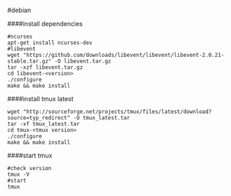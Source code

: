 
#debian

####install dependencies
```
#ncurses
apt-get install ncurses-dev
#libevent
wget "https://github.com/downloads/libevent/libevent/libevent-2.0.21-stable.tar.gz" -O libevent.tar.gz
tar -xzf libevent.tar.gz
cd libevent-<version>
./configure
make && make install
```

####install tmux latest
```
wget "http://sourceforge.net/projects/tmux/files/latest/download?source=typ_redirect" -O tmux_latest.tar
tar -xf tmux_latest.tar
cd tmux-<tmux version>
./configure
make && make install
```

####start tmux
```
#check version
tmux -V
#start
tmux
```
